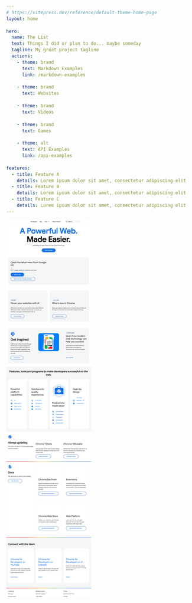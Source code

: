 ```yaml
---
# https://vitepress.dev/reference/default-theme-home-page
layout: home

hero:
  name: The List
  text: Things I did or plan to do... maybe someday
  tagline: My great project tagline
  actions:
    - theme: brand
      text: Markdown Examples
      link: /markdown-examples

    - theme: brand
      text: Websites

    - theme: brand
      text: Videos

    - theme: brand
      text: Games

    - theme: alt
      text: API Examples
      link: /api-examples

features:
  - title: Feature A
    details: Lorem ipsum dolor sit amet, consectetur adipiscing elit
  - title: Feature B
    details: Lorem ipsum dolor sit amet, consectetur adipiscing elit
  - title: Feature C
    details: Lorem ipsum dolor sit amet, consectetur adipiscing elit
---
```


<img src="./screenshot.png" alt="aah whatever"/>

